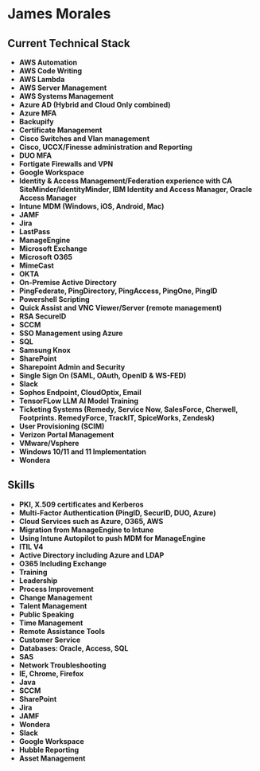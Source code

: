# James Morales

## Current Technical Stack

- **AWS Automation**
- **AWS Code Writing**
- **AWS Lambda**
- **AWS Server Management**
- **AWS Systems Management**
- **Azure AD (Hybrid and Cloud Only combined)**
- **Azure MFA**
- **Backupify**
- **Certificate Management**
- **Cisco Switches and Vlan management**
- **Cisco, UCCX/Finesse administration and Reporting**
- **DUO MFA**
- **Fortigate Firewalls and VPN**
- **Google Workspace**
- **Identity & Access Management/Federation experience with CA SiteMinder/IdentityMinder, IBM Identity and Access Manager, Oracle Access Manager**
- **Intune MDM (Windows, iOS, Android, Mac)**
- **JAMF**
- **Jira**
- **LastPass**
- **ManageEngine**
- **Microsoft Exchange**
- **Microsoft O365**
- **MimeCast**
- **OKTA**
- **On-Premise Active Directory**
- **PingFederate, PingDirectory, PingAccess, PingOne, PingID**
- **Powershell Scripting**
- **Quick Assist and VNC Viewer/Server (remote management)**
- **RSA SecureID**
- **SCCM**
- **SSO Management using Azure**
- **SQL**
- **Samsung Knox**
- **SharePoint**
- **Sharepoint Admin and Security**
- **Single Sign On (SAML, OAuth, OpenID & WS-FED)**
- **Slack**
- **Sophos Endpoint, CloudOptix, Email**
- **TensorFLow LLM AI Model Training**
- **Ticketing Systems (Remedy, Service Now, SalesForce, Cherwell, Footprints. RemedyForce, TrackIT, SpiceWorks, Zendesk)**
- **User Provisioning (SCIM)**
- **Verizon Portal Management**
- **VMware/Vsphere**
- **Windows 10/11 and 11 Implementation**
- **Wondera**

## Skills

- **PKI, X.509 certificates and Kerberos**
- **Multi-Factor Authentication (PingID, SecurID, DUO, Azure)**
- **Cloud Services such as Azure, O365, AWS**
- **Migration from ManageEngine to Intune**
- **Using Intune Autopilot to push MDM for ManageEngine**
- **ITIL V4**
- **Active Directory including Azure and LDAP**
- **O365 Including Exchange**
- **Training**
- **Leadership**
- **Process Improvement**
- **Change Management**
- **Talent Management**
- **Public Speaking**
- **Time Management**
- **Remote Assistance Tools**
- **Customer Service**
- **Databases: Oracle, Access, SQL**
- **SAS**
- **Network Troubleshooting**
- **IE, Chrome, Firefox**
- **Java**
- **SCCM**
- **SharePoint**
- **Jira**
- **JAMF**
- **Wondera**
- **Slack**
- **Google Workspace**
- **Hubble Reporting**
- **Asset Management**
